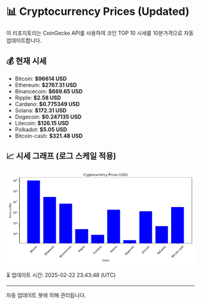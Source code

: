 
# 📊 Cryptocurrency Prices (Updated)

이 리포지토리는 CoinGecko API를 사용하여 코인 TOP 10 시세를 10분가격으로 자동 업데이트합니다.

## 💰 현재 시세
- Bitcoin: **$96614 USD**
- Ethereum: **$2767.31 USD**
- Binancecoin: **$669.65 USD**
- Ripple: **$2.58 USD**
- Cardano: **$0.775349 USD**
- Solana: **$172.31 USD**
- Dogecoin: **$0.247135 USD**
- Litecoin: **$126.15 USD**
- Polkadot: **$5.05 USD**
- Bitcoin-cash: **$321.48 USD**

## 📈 시세 그래프 (로그 스케일 적용)
![Crypto Prices](crypto_prices.png)

⏳ 업데이트 시간: 2025-02-22 23:43:48 (UTC)

---
자동 업데이트 봇에 의해 관리됩니다.
